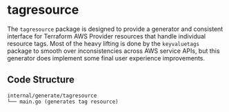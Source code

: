 # tagresource

The `tagresource` package is designed to provide a generator and consistent interface for Terraform AWS Provider resources that handle individual resource tags. Most of the heavy lifting is done by the `keyvaluetags` package to smooth over inconsistencies across AWS service APIs, but this generator does implement some final user experience improvements.

## Code Structure

```text
internal/generate/tagresource
└── main.go (generates tag resource)
```
